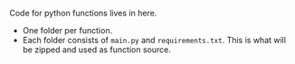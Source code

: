 Code for python functions lives in here.

- One folder per function.
- Each folder consists of `main.py` and `requirements.txt`. This is what will be zipped and used as function source.